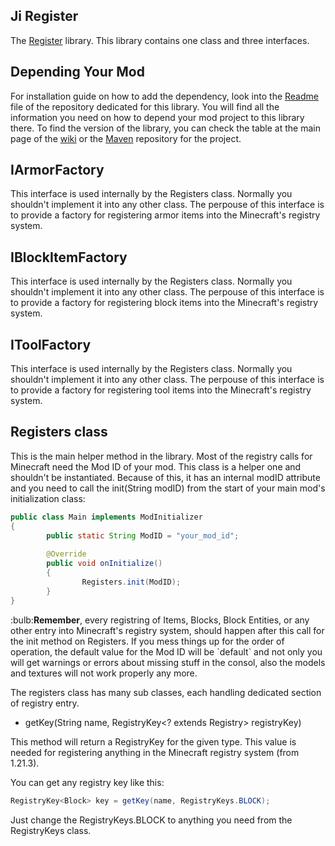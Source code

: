 ## Ji Register

The [Register](https://github.com/drkhodakarami/JiRegister) library. This library contains one class and three interfaces.

## Depending Your Mod

For installation guide on how to add the dependency, look into the [Readme](https://github.com/drkhodakarami/JiRegister) file of the repository dedicated for this library. You will find all the information you need on how to depend your mod project to this library there. To find the version of the library, you can check the table at the main page of the [wiki](https://drkhodakarami.github.io/) or the [Maven](https://repo.repsy.io/mvn/jiraiyah/jilibs/jiraiyah/register/) repository for the project.

## IArmorFactory

This interface is used internally by the Registers class. Normally you shouldn't implement it into any other class. The perpouse of this interface is to provide a factory for registering armor items into the Minecraft's registry system.

## IBlockItemFactory

This interface is used internally by the Registers class. Normally you shouldn't implement it into any other class. The perpouse of this interface is to provide a factory for registering block items into the Minecraft's registry system.

## IToolFactory

This interface is used internally by the Registers class. Normally you shouldn't implement it into any other class. The perpouse of this interface is to provide a factory for registering tool items into the Minecraft's registry system.

## Registers class

This is the main helper method in the library. Most of the registry calls for Minecraft need the Mod ID of your mod. This class is a helper one and shouldn't be instantiated. Because of this, it has an internal modID attribute and you need to call the init(String modID) from the start of your main mod's initialization class:

```java
public class Main implements ModInitializer
{
        public static String ModID = "your_mod_id";
  
        @Override
        public void onInitialize()
        {
                Registers.init(ModID);
        }
}
```

<div class="alert alert-dismissible alert-danger">
  :bulb:<strong>Remember</strong>, every registring of Items, Blocks, Block Entities, or any other entry into Minecraft's registry system, should happen after this call for the init method on Registers. If you mess things up for the order of operation, the default value for the Mod ID will be `default` and not only you will get warnings or errors about missing stuff in the consol, also the models and textures will not work properly any more.
</div>

The registers class has many sub classes, each handling dedicated section of registry entry.

- getKey(String name, RegistryKey<? extends Registry<T>> registryKey)

This method will return a RegistryKey for the given type. This value is needed for registering anything in the Minecraft registry system (from 1.21.3).

You can get any registry key like this:

```java
RegistryKey<Block> key = getKey(name, RegistryKeys.BLOCK);
```

Just change the RegistryKeys.BLOCK to anything you need from the RegistryKeys class.